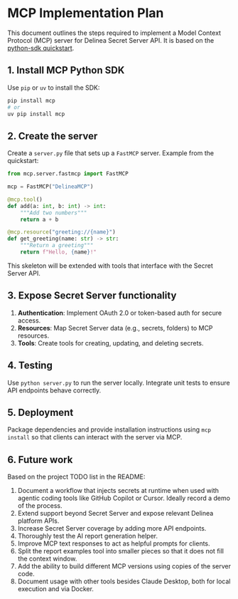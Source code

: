 # MCP Implementation Plan

This document outlines the steps required to implement a Model Context Protocol (MCP) server for Delinea Secret Server API. It is based on the [python-sdk quickstart](https://github.com/modelcontextprotocol/python-sdk#quickstart).

## 1. Install MCP Python SDK

Use `pip` or `uv` to install the SDK:

```bash
pip install mcp
# or
uv pip install mcp
```

## 2. Create the server

Create a `server.py` file that sets up a `FastMCP` server. Example from the quickstart:

```python
from mcp.server.fastmcp import FastMCP

mcp = FastMCP("DelineaMCP")

@mcp.tool()
def add(a: int, b: int) -> int:
    """Add two numbers"""
    return a + b

@mcp.resource("greeting://{name}")
def get_greeting(name: str) -> str:
    """Return a greeting"""
    return f"Hello, {name}!"
```

This skeleton will be extended with tools that interface with the Secret Server API.

## 3. Expose Secret Server functionality

1. **Authentication**: Implement OAuth 2.0 or token-based auth for secure access.
2. **Resources**: Map Secret Server data (e.g., secrets, folders) to MCP resources.
3. **Tools**: Create tools for creating, updating, and deleting secrets.

## 4. Testing

Use `python server.py` to run the server locally. Integrate unit tests to ensure API endpoints behave correctly.

## 5. Deployment

Package dependencies and provide installation instructions using `mcp install` so that clients can interact with the server via MCP.

## 6. Future work

Based on the project TODO list in the README:

1. Document a workflow that injects secrets at runtime when used with agentic
   coding tools like GitHub Copilot or Cursor. Ideally record a demo of the
   process.
2. Extend support beyond Secret Server and expose relevant Delinea platform
   APIs.
3. Increase Secret Server coverage by adding more API endpoints.
4. Thoroughly test the AI report generation helper.
5. Improve MCP text responses to act as helpful prompts for clients.
6. Split the report examples tool into smaller pieces so that it does not fill
   the context window.
7. Add the ability to build different MCP versions using copies of the server
   code.
8. Document usage with other tools besides Claude Desktop, both for local
   execution and via Docker.
